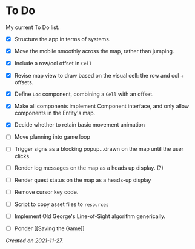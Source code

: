 # To Do

My current To Do list.

- [x] Structure the app in terms of systems.
- [x] Move the mobile smoothly across the map, rather than jumping. 
- [x] Include a row/col offset in `Cell`
- [x] Revise map view to draw based on the visual cell: the row and col + offsets.
- [x] Define `Loc` component, combining a `Cell` with an offset.
- [x] Make all components implement Component interface, and only allow components in the Entity's map.
- [x] Decide whether to retain basic movement animation
- [ ] Move planning into game loop 
- [ ] Trigger signs as a blocking popup...drawn on the map until the user clicks.
- [ ] Render log messages on the map as a heads up display. (?)
- [ ] Render quest status on the map as a heads-up display
- [ ] Remove cursor key code.
- [ ] Script to copy asset files to `resources`
- [ ] Implement Old George's Line-of-Sight algorithm generically.
- [ ] Ponder [[Saving the Game]]
	

_Created on 2021-11-27._